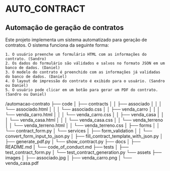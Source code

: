 # AUTO_CONTRACT


## Automação de geração de contratos

Este projeto implementa um sistema automatizado para geração de contratos. O sistema funciona da seguinte forma:

    1. O usuário preenche um formulário HTML com as informações do contrato. (Sandro)
    2. Os dados do formulário são válidados e salvos no formato JSON em um banco de dados. (Daniel)
    3. O modelo do contrato é preenchido com as informações já validadas do banco de dados. (Daniel)
    4. O layout de impressão do contrato é exibido para o usuário. (Sandro ou Daniel)
    5. O usuário pode clicar em um botão para gerar um PDF do contrato. (Sandro ou Daniel)

/automacao-contrato
├── code
│   ├── contracts
│   │   ├── associado
│   │   │   └── associado.html
│   │   │   └── associado.css
│   │   ├── venda_carro
│   │   │   └── venda_carro.html
│   │   │   └── venda_carro.css
│   │   ├── venda_casa
│   │   │   └── venda_casa.html
│   │   │   └── venda_casa.css
│   │   └── venda_terreno
│   │       └── venda_terreno.html
│   │       └── venda_terreno.css
│   ├── forms
│   │   └── contract_form.py
│   └── services
│       ├── form_validation
│       │   └── convert_form_input_to_json.py
│       ├── fill_contract_template_with_json.py
│       ├── generate_pdf.py
│       └── show_contract.py
├── docs
│   ├── README.md
│   └── code_of_conduct.md
├── tests
│   ├── test_contract_form.py
│   └── test_contract_generation.py
└── assets
    ├── images
    │   ├── associado.jpg
    │   ├── venda_carro.png
    │   └── venda_casa.pdf
    
